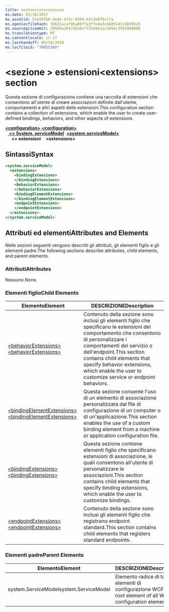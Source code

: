 ```yaml
---
title: <extensions>sezione
ms.date: 03/30/2017
ms.assetid: 53a59fb6-dede-47ec-9384-b3c2e8f0c1fa
ms.openlocfilehash: 35621acaf96a80ffa3ffe4a3c6605143c48995a5
ms.sourcegitcommit: 205b9a204742e9c77256d43ac9d94c3f82909808
ms.translationtype: MT
ms.contentlocale: it-IT
ms.lasthandoff: 09/10/2019
ms.locfileid: "70855360"
---
```

# <a name="extensions-section"></a><span data-ttu-id="dda25-102">\<sezione > estensioni</span><span class="sxs-lookup"><span data-stu-id="dda25-102">\<extensions> section</span></span>
<span data-ttu-id="dda25-103">Questa sezione di configurazione contiene una raccolta di estensioni che consentono all'utente di creare associazioni definite dall'utente, comportamenti e altri aspetti delle estensioni.</span><span class="sxs-lookup"><span data-stu-id="dda25-103">This configuration section contains a collection of extensions, which enable the user to create user-defined bindings, behaviors, and other aspects of extensions.</span></span>  
  
<span data-ttu-id="dda25-104">[ **\<configuration>** ](../configuration-element.md)</span><span class="sxs-lookup"><span data-stu-id="dda25-104">[**\<configuration>**](../configuration-element.md)</span></span>\
<span data-ttu-id="dda25-105">&nbsp;&nbsp;[ **\<> System. serviceModel**](system-servicemodel.md)</span><span class="sxs-lookup"><span data-stu-id="dda25-105">&nbsp;&nbsp;[**\<system.serviceModel>**](system-servicemodel.md)</span></span>\
<span data-ttu-id="dda25-106">&nbsp;&nbsp;&nbsp;&nbsp; **\<> estensioni**</span><span class="sxs-lookup"><span data-stu-id="dda25-106">&nbsp;&nbsp;&nbsp;&nbsp;**\<extensions>**</span></span>  
  
## <a name="syntax"></a><span data-ttu-id="dda25-107">Sintassi</span><span class="sxs-lookup"><span data-stu-id="dda25-107">Syntax</span></span>  
  
```xml  
<system.serviceModel>
  <extensions>
    <bindingExtensions>
    </bindingExtensions>
    <behaviorExtensions>
    </behaviorExtensions>
    <bindingElementExtensions>
    </bindingElementExtensions>
    <endpointExtensions>
    </endpointExtensions>
  </extensions>
</system.serviceModel>
```  
  
## <a name="attributes-and-elements"></a><span data-ttu-id="dda25-108">Attributi ed elementi</span><span class="sxs-lookup"><span data-stu-id="dda25-108">Attributes and Elements</span></span>  
 <span data-ttu-id="dda25-109">Nelle sezioni seguenti vengono descritti gli attributi, gli elementi figlio e gli elementi padre.</span><span class="sxs-lookup"><span data-stu-id="dda25-109">The following sections describe attributes, child elements, and parent elements.</span></span>  
  
### <a name="attributes"></a><span data-ttu-id="dda25-110">Attributi</span><span class="sxs-lookup"><span data-stu-id="dda25-110">Attributes</span></span>  
 <span data-ttu-id="dda25-111">Nessuno.</span><span class="sxs-lookup"><span data-stu-id="dda25-111">None.</span></span>  
  
### <a name="child-elements"></a><span data-ttu-id="dda25-112">Elementi figlio</span><span class="sxs-lookup"><span data-stu-id="dda25-112">Child Elements</span></span>  
  
|<span data-ttu-id="dda25-113">Elemento</span><span class="sxs-lookup"><span data-stu-id="dda25-113">Element</span></span>|<span data-ttu-id="dda25-114">DESCRIZIONE</span><span class="sxs-lookup"><span data-stu-id="dda25-114">Description</span></span>|  
|-------------|-----------------|  
|[<span data-ttu-id="dda25-115">\<behaviorExtensions></span><span class="sxs-lookup"><span data-stu-id="dda25-115">\<behaviorExtensions></span></span>](behaviorextensions.md)|<span data-ttu-id="dda25-116">Contenuto della sezione sono inclusi gli elementi figlio che specificano le estensioni del comportamento che consentono di personalizzare i comportamenti del servizio o dell'endpoint.</span><span class="sxs-lookup"><span data-stu-id="dda25-116">This section contains child elements that specify behavior extensions, which enable the user to customize service or endpoint behaviors.</span></span>|  
|[<span data-ttu-id="dda25-117">\<bindingElementExtensions></span><span class="sxs-lookup"><span data-stu-id="dda25-117">\<bindingElementExtensions></span></span>](bindingelementextensions.md)|<span data-ttu-id="dda25-118">Questa sezione consente l'uso di un elemento di associazione personalizzata dal file di configurazione di un computer o di un'applicazione.</span><span class="sxs-lookup"><span data-stu-id="dda25-118">This section enables the use of a custom binding element from a machine or application configuration file.</span></span>|  
|[<span data-ttu-id="dda25-119">\<bindingExtensions></span><span class="sxs-lookup"><span data-stu-id="dda25-119">\<bindingExtensions></span></span>](bindingextensions.md)|<span data-ttu-id="dda25-120">Questa sezione contiene elementi figlio che specificano estensioni di associazione, le quali consentono all'utente di personalizzare le associazioni.</span><span class="sxs-lookup"><span data-stu-id="dda25-120">This section contains child elements that specify binding extensions, which enable the user to customize bindings.</span></span>|  
|[<span data-ttu-id="dda25-121">\<endpointExtensions></span><span class="sxs-lookup"><span data-stu-id="dda25-121">\<endpointExtensions></span></span>](endpointextensions.md)|<span data-ttu-id="dda25-122">Contenuto della sezione sono inclusi gli elementi figlio che registrano endpoint standard.</span><span class="sxs-lookup"><span data-stu-id="dda25-122">This section contains child elements that registers standard endpoints.</span></span>|  
  
### <a name="parent-elements"></a><span data-ttu-id="dda25-123">Elementi padre</span><span class="sxs-lookup"><span data-stu-id="dda25-123">Parent Elements</span></span>  
  
|<span data-ttu-id="dda25-124">Elemento</span><span class="sxs-lookup"><span data-stu-id="dda25-124">Element</span></span>|<span data-ttu-id="dda25-125">DESCRIZIONE</span><span class="sxs-lookup"><span data-stu-id="dda25-125">Description</span></span>|  
|-------------|-----------------|  
|<span data-ttu-id="dda25-126">system.ServiceModel</span><span class="sxs-lookup"><span data-stu-id="dda25-126">system.ServiceModel</span></span>|<span data-ttu-id="dda25-127">Elemento radice di tutti gli elementi di configurazione WCF.</span><span class="sxs-lookup"><span data-stu-id="dda25-127">The root element of all WCF configuration elements.</span></span>|
